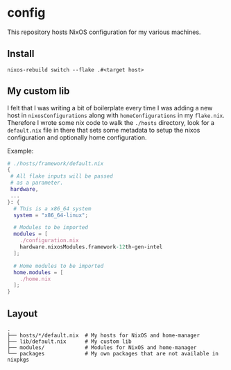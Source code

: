# config

This repository hosts NixOS configuration for my various machines.

## Install

```
nixos-rebuild switch --flake .#<target host>
```

## My custom lib

I felt that I was writing a bit of boilerplate every time I was adding a new host in `nixosConfigurations` along with `homeConfigurations` in my `flake.nix`. Therefore I wrote some nix code to walk the `./hosts` directory, look for a `default.nix` file in there that sets some metadata to setup the nixos configuration and optionally home configuration.

Example:

```nix
# ./hosts/framework/default.nix
{
 # All flake inputs will be passed
 # as a parameter.
 hardware,
 ...
}: {
  # This is a x86_64 system
  system = "x86_64-linux";

  # Modules to be imported
  modules = [
    ./configuration.nix
    hardware.nixosModules.framework-12th-gen-intel
  ];

  # Home modules to be imported
  home.modules = [
    ./home.nix
  ];
}
```

## Layout

```
.
├── hosts/*/default.nix  # My hosts for NixOS and home-manager
├── lib/default.nix      # My custom lib
├── modules/             # Modules for NixOS and home-manager
└── packages             # My own packages that are not available in nixpkgs
```
